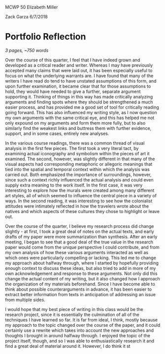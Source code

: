 MCWP 50
Elizabeth Miller

Zack Garza
6/7/2018

# Portfolio Reflection

*3 pages, ~750 words*

Over the course of this quarter, I feel that I have indeed grown and developed as a critical reader and writer. Whereas I may have previously accepted many claims that were laid out, it has been especially useful to focus on what the underlying warrants are. I have found that many of the writers I have read do tend to have unstated assumptions of this form, and upon further examination, it became clear that for those assumptions to hold, they would have needed to give a further, separate argument supporting it. Thinking of things in this way has made critically analyzing arguments and finding spots where they should be strengthened a much easier process, and has provided me a good set of tool for critically reading going forward. This has also influenced my writing style, as I now question my own arguments with the same critical eye, and this has helped me not only expound on my arguments and form them more fully, but to also similarly find the weakest links and buttress them with further evidence, support, and in some cases, entirely new analyses.

In the various course readings, there was a common thread of visual analysis in the first few pieces. The first took a very literal tact, by examining actual iconography and symbolism within the pieces of art it examined. The second, however, was slightly different in that many of the visual aspects had corresponding metaphoric or allegoric meanings that tied into the spatial and temporal context within which the analysis was carried out. Both emphasized the importance of surroundings, however, since such a context richly influenced the actual analysis and could even supply extra meaning to the work itself. In the first case, it was very interesting to explore how the murals were created among many different art styles, all of which seemed to influence the central piece in a variety of ways. In the second reading, it was interesting to see how the colonialist attitudes were intimately reflected in how the travelers wrote about the natives and which aspects of these cultures they chose to highlight or leave out.

Over the course of the quarter, I believe my research process did change slightly - at first, I took a great deal of notes on the actual texts, and early drafts of my paper were more summarization than synthesis. After an early meeting, I began to see that a good deal of the true value in the research paper would come from the unique perspective I could contribute, and from my own analysis of how these various arguments interacted as well as which ones were particularly compelling or lacking. This led me to change my approach about halfway through, where I started by hopefully providing enough context to discuss these ideas, but also tried to add in more of my own acknowledgement and response to these arguments. Not only did this change the actual content of my writing, but it also changed how I approach the organization of my materials beforehand. Since I have become able to think about possible counterarguments in advance, it has been easier to extract better information from texts in anticipation of addressing an issue from multiple sides.

I would hope that my best piece of writing in this class would be the research project, since it is essentially the culmination of all of the techniques I have learned so far. It is far from ideal, I think, mostly because my approach to the topic changed over the course of the paper, and it could certainly use a rewrite which takes into account the new approaches and thoughts I brought in around halfway through. I enjoyed the topic of the project itself, though, and so I was able to enthusiastically research it and find a great deal of material around it. However, I do think it st
